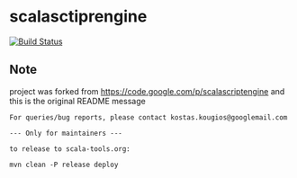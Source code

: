 # scalasctiprengine

[![Build Status](https://travis-ci.org/namtzigla/scalascriptengine.svg)](https://travis-ci.org/namtzigla/scalascriptengine)

## Note
project was forked from https://code.google.com/p/scalascriptengine
and this is the original README message

```
For queries/bug reports, please contact kostas.kougios@googlemail.com

--- Only for maintainers ---

to release to scala-tools.org:

mvn clean -P release deploy
```

